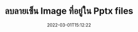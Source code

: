---
############################# Static ############################
layout: "auto-gen-signature"
date: 2022-03-01T15:12:22
draft: false
operation: Delete
signaturetype: Image
fileformat: Pptx
productName: Java
lang: th
productCode: java
otherformats: pdf doc docx docm dot dotm dotx odt ott rtf xls xlsx xlsm xlsb csv ods ots xltx xltm ppt pptx pps ppsx odp otp potx potm pptm ppsm
breadcrumb: Put Image signature on Pptx for Java

############################# Head ############################
head_title: "ลบลายเซ็น Image จากไฟล์ Pptx ผ่าน Java"
head_description: "การลบลายเซ็น Image เฉพาะจากเอกสาร Pptx ที่ลงนามแล้วอาจทำได้ง่ายๆ ด้วยรหัส Java แบบสั้น"

############################# Header ############################
title: "ลบลายเซ็น Image ที่อยู่ใน Pptx files"
description: "ลบลายเซ็น Image ต่างๆ จากเอกสาร Pptx การลบลายเซ็น Image ต้องใช้โค้ด Java อย่างง่าย"
bg_image: "https://cms.admin.containerize.com/templates/aspose/App_Themes/V3/images/bg/header1.png"
bg_overlay: false
button:
    enable: true

############################# SubMenu ############################
submenu:
    enable: true

    left:
        img_alt: "GroupDocs.Signature for Java"
        image: "https://cms.admin.containerize.com/templates/groupdocs/images/product-logos/90x90-noborder/groupdocs-signature-java.png"
        product: "GroupDocs.Signature"
        platform: "Java"



############################# About ############################
about:
    enable: true
    title: "รับข้อมูลเกี่ยวกับคุณสมบัติ API ของ GroupDocs.Signature for Java"
    content: |
        [GroupDocs.Signature for Java](https://products.groupdocs.com/signature/java/) API มีหลายวิธีในการประมวลผลเอกสารของคุณโดยใช้ลายเซ็นอิเล็กทรอนิกส์ ลายเซ็นดิจิทัล เช่น ข้อความ รูปภาพ ใบรับรองดิจิทัล บาร์โค้ด คิวอาร์โค้ด แสตมป์ หรือข้อมูลเมตา ลูกค้าสามารถเพิ่ม ลบ อัปเดต ตรวจสอบหรือค้นหาลายเซ็นดิจิทัลได้ที่ PDF, เอกสาร MS Word, สมุดงาน MS Excel, งานนำเสนอ MS PowerPoint, ไฟล์ Adobe Photoshop และรูปแบบรูปภาพต่างๆ มีคุณลักษณะและการตั้งค่าที่เป็นประโยชน์มากมาย
    

############################# Steps ############################
steps:
    enable: true
    title_left: "วิธีลบลายเซ็น Image ออกจากเอกสาร Pptx ของคุณ"
    content_left: |
        [GroupDocs.Signature for Java](https://products.groupdocs.com/signature/java/) มีคุณลักษณะที่เป็นประโยชน์สำหรับการล้างเอกสาร Pptx ของ Image ลายเซ็นด้วยโค้ดไม่กี่บรรทัด
        
        * ขั้นแรก ยกตัวอย่างวัตถุ Signature ที่ส่งพาธไปยังเอกสารของคุณเป็นพารามิเตอร์ Constructor
        * จากนั้นสร้างวัตถุลายเซ็นที่เหมาะสมและตั้งค่าตัวระบุที่ไม่ซ้ำกัน
        * หลังจากนั้นให้เรียกใช้เมธอด Delete ผ่านวัตถุลายเซ็นซึ่งต้องถูกลบ
        * สุดท้าย ประมวลผลผลการดำเนินการ

    title_right: "ความต้องการของระบบ"
    content_right: |
        GroupDocs.Signature for Java ได้รับการสนับสนุนบนแพลตฟอร์มและระบบปฏิบัติการหลักทั้งหมด ก่อนดำเนินการโค้ดด้านล่าง โปรดตรวจสอบให้แน่ใจว่าคุณได้ติดตั้งข้อกำหนดเบื้องต้นต่อไปนี้ไว้ในระบบของคุณแล้ว

        * ระบบปฏิบัติการ: Microsoft Windows, Linux, MacOS
        * สภาพแวดล้อมการพัฒนา: NetBeans, Intellij IDEA, Eclipse, etc.
        * Java runtime: J2SE 6.0 and above
        * ดาวน์โหลด GroupDocs.Signature for Java เวอร์ชันล่าสุดจาก [Maven](https://repository.groupdocs.com/webapp/#/artifacts/browse/tree/General/repo/com/groupdocs/groupdocs-signature)
         
    code: |
        ```java    
                
        // Set up input Pptx file
        String filePath = "input.pptx";
        // Set up output file
        String outputFilePath = "output.pptx";

        // Instantiate Signature for input file
        Signature signature = new Signature(filePath);

        // Id of signature which is supposed to be deleted
        // such Id may be obtained as result of search operation
        String id = "e3ad0ec7-9abf-426d-b9aa-b3328f3f1470";

        // provide signature features to delete
        ImageSignature signatureToDelete = new ImageSignature(id);

        // delete signature
        Boolean deleteResult = signature.delete(outputFilePath, signatureToDelete);

        // process deletion result
        if (deleteResult)
        {
                System.out.println("Signature was deleted successfully!");
        }
        ```

############################# Demos ############################
demos:
    enable: true
    title: "การลงนามด้วยลายเซ็น Image การสาธิตสด"
    content: |
       เพิ่มลายเซ็นอิเล็กทรอนิกส์ต่างๆ ลงในไฟล์ Pptx โดยไปที่เว็บไซต์ [GroupDocs.Signature App](https://products.groupdocs.app/signature/family)          

############################# More Formats ############################
more_formats:
    enable: true
    title: "ลบลายเซ็น Image ของคุณด้วย Java"
    content: |
        "การลบลายเซ็นอิเล็กทรอนิกส์ที่เพิ่มลงในรูปแบบเอกสารต่างๆ ลบลายเซ็นอย่างรวดเร็วโดยไม่ต้องใช้รหัสพิเศษ"
    format: 
       
       
back_to_top:
    enable: true
---